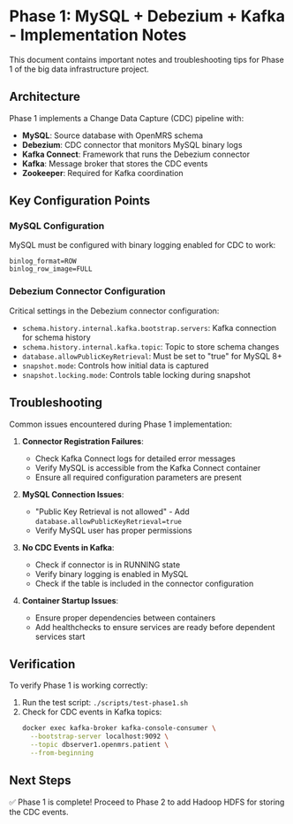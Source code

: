 # Phase 1: MySQL + Debezium + Kafka - Implementation Notes

This document contains important notes and troubleshooting tips for Phase 1 of the big data infrastructure project.

## Architecture

Phase 1 implements a Change Data Capture (CDC) pipeline with:

- **MySQL**: Source database with OpenMRS schema
- **Debezium**: CDC connector that monitors MySQL binary logs
- **Kafka Connect**: Framework that runs the Debezium connector
- **Kafka**: Message broker that stores the CDC events
- **Zookeeper**: Required for Kafka coordination

## Key Configuration Points

### MySQL Configuration

MySQL must be configured with binary logging enabled for CDC to work:

```
binlog_format=ROW
binlog_row_image=FULL
```

### Debezium Connector Configuration

Critical settings in the Debezium connector configuration:

- `schema.history.internal.kafka.bootstrap.servers`: Kafka connection for schema history
- `schema.history.internal.kafka.topic`: Topic to store schema changes
- `database.allowPublicKeyRetrieval`: Must be set to "true" for MySQL 8+
- `snapshot.mode`: Controls how initial data is captured
- `snapshot.locking.mode`: Controls table locking during snapshot

## Troubleshooting

Common issues encountered during Phase 1 implementation:

1. **Connector Registration Failures**:
   - Check Kafka Connect logs for detailed error messages
   - Verify MySQL is accessible from the Kafka Connect container
   - Ensure all required configuration parameters are present

2. **MySQL Connection Issues**:
   - "Public Key Retrieval is not allowed" - Add `database.allowPublicKeyRetrieval=true`
   - Verify MySQL user has proper permissions

3. **No CDC Events in Kafka**:
   - Check if connector is in RUNNING state
   - Verify binary logging is enabled in MySQL
   - Check if the table is included in the connector configuration

4. **Container Startup Issues**:
   - Ensure proper dependencies between containers
   - Add healthchecks to ensure services are ready before dependent services start

## Verification

To verify Phase 1 is working correctly:

1. Run the test script: `./scripts/test-phase1.sh`
2. Check for CDC events in Kafka topics:
   ```bash
   docker exec kafka-broker kafka-console-consumer \
     --bootstrap-server localhost:9092 \
     --topic dbserver1.openmrs.patient \
     --from-beginning
   ```

## Next Steps

✅ Phase 1 is complete! Proceed to Phase 2 to add Hadoop HDFS for storing the CDC events.
